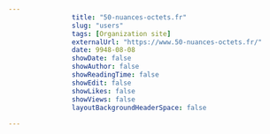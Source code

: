 ---
                title: "50-nuances-octets.fr"
                slug: "users"
                tags: [Organization site]
                externalUrl: "https://www.50-nuances-octets.fr/"
                date: 9948-08-08
                showDate: false
                showAuthor: false
                showReadingTime: false
                showEdit: false
                showLikes: false
                showViews: false
                layoutBackgroundHeaderSpace: false
                ---
